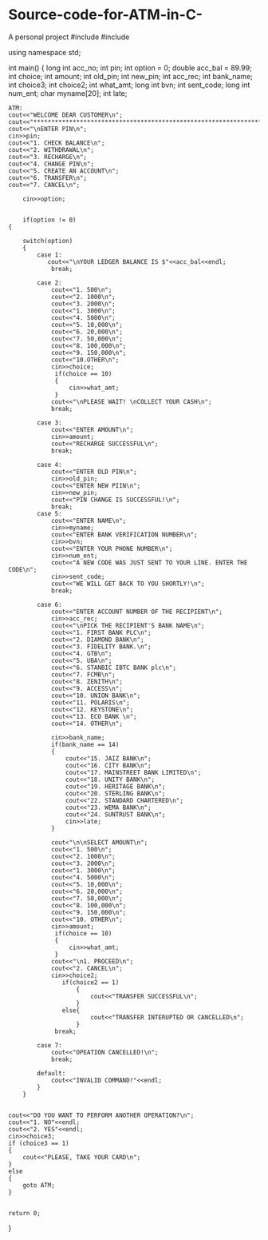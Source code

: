 # Source-code-for-ATM-in-C-
A personal project
#include <iostream>
#include<string>

using namespace std;

int main()
{
    long int acc_no;
    int pin;
    int option = 0;
    double acc_bal = 89.99;
    int choice;
    int amount;
    int old_pin;
    int new_pin;
    int acc_rec;
    int bank_name;
    int choice3;
    int choice2;
    int what_amt;
    long int bvn;
    int sent_code;
    long int num_ent;
    char myname[20];
    int late;

    ATM:
    cout<<"WELCOME DEAR CUSTOMER\n";
    cout<<"************************************************************************************************************\n\n\n";
    cout<<"\nENTER PIN\n";
    cin>>pin;
    cout<<"1. CHECK BALANCE\n";
    cout<<"2. WITHDRAWAL\n";
    cout<<"3. RECHARGE\n";
    cout<<"4. CHANGE PIN\n";
    cout<<"5. CREATE AN ACCOUNT\n";
    cout<<"6. TRANSFER\n";
    cout<<"7. CANCEL\n";

        cin>>option;


        if(option != 0)
    {

        switch(option)
        {
            case 1:
               cout<<"\nYOUR LEDGER BALANCE IS $"<<acc_bal<<endl;
                break;

            case 2:
                cout<<"1. 500\n";
                cout<<"2. 1000\n";
                cout<<"3. 2000\n";
                cout<<"1. 3000\n";
                cout<<"4. 5000\n";
                cout<<"5. 10,000\n";
                cout<<"6. 20,000\n";
                cout<<"7. 50,000\n";
                cout<<"8. 100,000\n";
                cout<<"9. 150,000\n";
                cout<<"10.OTHER\n";
                cin>>choice;
                 if(choice == 10)
                 {
                     cin>>what_amt;
                 }
                cout<<"\nPLEASE WAIT! \nCOLLECT YOUR CASH\n";
                break;

            case 3:
                cout<<"ENTER AMOUNT\n";
                cin>>amount;
                cout<<"RECHARGE SUCCESSFUL\n";
                break;

            case 4:
                cout<<"ENTER OLD PIN\n";
                cin>>old_pin;
                cout<<"ENTER NEW PIIN\n";
                cin>>new_pin;
                cout<<"PIN CHANGE IS SUCCESSFUL!\n";
                break;
            case 5:
                cout<<"ENTER NAME\n";
                cin>>myname;
                cout<<"ENTER BANK VERIFICATION NUMBER\n";
                cin>>bvn;
                cout<<"ENTER YOUR PHONE NUMBER\n";
                cin>>num_ent;
                cout<<"A NEW CODE WAS JUST SENT TO YOUR LINE. ENTER THE CODE\n";
                cin>>sent_code;
                cout<<"WE WILL GET BACK TO YOU SHORTLY!\n";
                break;

            case 6:
                cout<<"ENTER ACCOUNT NUMBER OF THE RECIPIENT\n";
                cin>>acc_rec;
                cout<<"\nPICK THE RECIPIENT'S BANK NAME\n";
                cout<<"1. FIRST BANK PLC\n";
                cout<<"2. DIAMOND BANK\n";
                cout<<"3. FIDELITY BANK.\n";
                cout<<"4. GTB\n";
                cout<<"5. UBA\n";
                cout<<"6. STANBIC IBTC BANK plc\n";
                cout<<"7. FCMB\n";
                cout<<"8. ZENITH\n";
                cout<<"9. ACCESS\n";
                cout<<"10. UNION BANK\n";
                cout<<"11. POLARIS\n";
                cout<<"12. KEYSTONE\n";
                cout<<"13. ECO BANK \n";
                cout<<"14. OTHER\n";

                cin>>bank_name;
                if(bank_name == 14)
                {
                    cout<<"15. JAIZ BANK\n";
                    cout<<"16. CITY BANK\n";
                    cout<<"17. MAINSTREET BANK LIMITED\n";
                    cout<<"18. UNITY BANK\n";
                    cout<<"19. HERITAGE BANK\n";
                    cout<<"20. STERLING BANK\n";
                    cout<<"22. STANDARD CHARTERED\n";
                    cout<<"23. WEMA BANK\n";
                    cout<<"24. SUNTRUST BANK\n";
                    cin>>late;
                }

                cout<"\n\nSELECT AMOUNT\n";
                cout<<"1. 500\n";
                cout<<"2. 1000\n";
                cout<<"3. 2000\n";
                cout<<"1. 3000\n";
                cout<<"4. 5000\n";
                cout<<"5. 10,000\n";
                cout<<"6. 20,000\n";
                cout<<"7. 50,000\n";
                cout<<"8. 100,000\n";
                cout<<"9. 150,000\n";
                cout<<"10. OTHER\n";
                cin>>amount;
                 if(choice == 10)
                 {
                     cin>>what_amt;
                 }
                cout<<"\n1. PROCEED\n";
                cout<<"2. CANCEL\n";
                cin>>choice2;
                   if(choice2 == 1)
                       {
                           cout<<"TRANSFER SUCCESSFUL\n";
                       }
                   else{
                           cout<<"TRANSFER INTERUPTED OR CANCELLED\n";
                       }
                 break;

            case 7:
                cout<<"OPEATION CANCELLED!\n";
                break;

            default:
                cout<<"INVALID COMMAND!"<<endl;
            }
        }


    cout<<"DO YOU WANT TO PERFORM ANOTHER OPERATION?\n";
    cout<<"1. NO"<<endl;
    cout<<"2. YES"<<endl;
    cin>>choice3;
    if (choice3 == 1)
    {
        cout<<"PLEASE, TAKE YOUR CARD\n";
    }
    else
    {
        goto ATM;
    }


    return 0;
}
